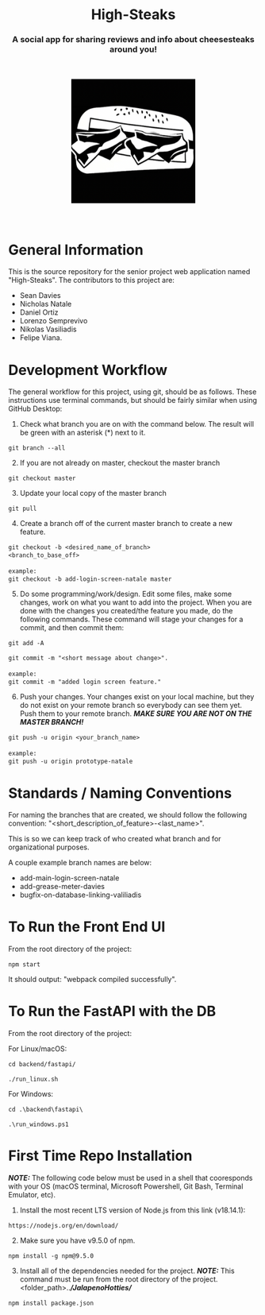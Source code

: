 <center><h1>High-Steaks</h1></center>
<center><h3>A social app for sharing reviews and info about cheesesteaks around you!</h3></center>
<br></br>
<center><img src=./cheesesteak.png height=250 width=250 ></img></center>
<br></br>

# General Information
This is the source repository for the senior project web application named "High-Steaks". The contributors to this project are:
- Sean Davies
- Nicholas Natale
- Daniel Ortiz
- Lorenzo Semprevivo
- Nikolas Vasiliadis
- Felipe Viana. 

# Development Workflow
The general workflow for this project, using git, should be as follows. These instructions use terminal commands, but should be fairly similar when using GitHub Desktop:

1. Check what branch you are on with the command below. The result will be green with an asterisk (*) next to it. 
```
git branch --all
```
2. If you are not already on master, checkout the master branch
```
git checkout master
```
3. Update your local copy of the master branch
```
git pull
```
4. Create a branch off of the current master branch to create a new feature. 
```
git checkout -b <desired_name_of_branch>
<branch_to_base_off>

example:
git checkout -b add-login-screen-natale master

```

5. Do some programming/work/design. Edit some files, make some changes, work on what you want to add into the project. When you are done with the changes you created/the feature you made, do the following commands. These command will stage your changes for a commit, and then commit them:
```
git add -A
```
```
git commit -m "<short message about change>".

example:
git commit -m "added login screen feature."
```
6. Push your changes. Your changes exist on your local machine, but they do not exist on your remote branch so everybody can see them yet. Push them to your remote branch. ***MAKE SURE YOU ARE NOT ON THE MASTER BRANCH!***  
```
git push -u origin <your_branch_name>

example:
git push -u origin prototype-natale
```

# Standards / Naming Conventions
For naming the branches that are created, we should follow the following convention: 
"<short_description_of_feature>-<last_name>".   

This is so we can keep track of who created what branch and for organizational purposes.   

A couple example branch names are below:
- add-main-login-screen-natale
- add-grease-meter-davies
- bugfix-on-database-linking-valiliadis

# To Run the Front End UI
From the root directory of the project:
```
npm start
```
It should output: "webpack compiled successfully".

# To Run the FastAPI with the DB
From the root directory of the project:   

For Linux/macOS:
```
cd backend/fastapi/
```
```
./run_linux.sh
```
For Windows:
```
cd .\backend\fastapi\
```
```
.\run_windows.ps1
```
# First Time Repo Installation

***NOTE:*** The following code below must be used in a shell that cooresponds with your OS (macOS terminal, Microsoft Powershell, Git Bash, Terminal Emulator, etc).


1. Install the most recent LTS version of Node.js from this link (v18.14.1):
```
https://nodejs.org/en/download/
```

2. Make sure you have v9.5.0 of npm. 
```
npm install -g npm@9.5.0
```

3. Install all of the dependencies needed for the project. ***NOTE:*** This command must be run from the root directory of the project. <folder_path>..***/JalapenoHotties/***
```
npm install package.json
```